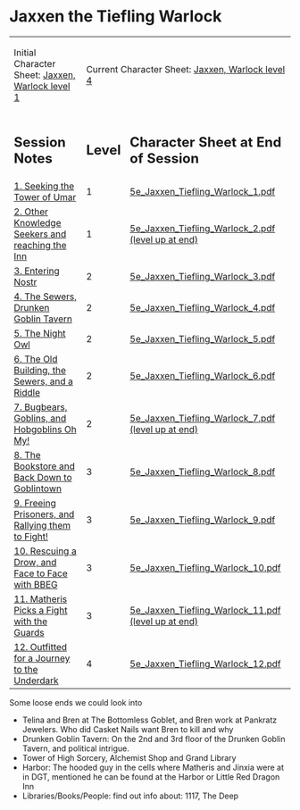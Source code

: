 # Jaxxen the Tiefling Warlock

<table width="100%" cellpadding="0" cellspacing="5">
<tr>
<td>
  <p>Initial Character Sheet: <a href="5e_Jaxxen_Tiefling_Warlock.pdf">Jaxxen, Warlock level 1</a></p>
</td>
<td colspan=2>
  <p>Current Character Sheet: <a href="5e_Jaxxen_Tiefling_Warlock_Current.pdf">Jaxxen, Warlock level 4</a></p>
</td>
</tr>
<tr>
<td><h2>Session Notes</h2></td>
<td><h2>Level</h2></td>
<td><h2>Character Sheet at End of Session</h2></td>
</tr>
<tr>
  <td><a href="session_01.md">1. Seeking the Tower of Umar</a></td>
  <td>1</td>
  <td><a href="5e_Jaxxen_Tiefling_Warlock_1.pdf">5e_Jaxxen_Tiefling_Warlock_1.pdf</a></td>
</tr>
<tr>
  <td><a href="session_02.md">2. Other Knowledge Seekers and reaching the Inn</a></td>
  <td>1</td>
  <td><a href="5e_Jaxxen_Tiefling_Warlock_2.pdf">5e_Jaxxen_Tiefling_Warlock_2.pdf (level up at end)</a></td>
</tr>
<tr>
  <td><a href="session_03.md">3. Entering Nostr</a></td>
  <td>2</td>
  <td><a href="5e_Jaxxen_Tiefling_Warlock_3.pdf">5e_Jaxxen_Tiefling_Warlock_3.pdf</a></td>
</tr>
<tr>
  <td><a href="session_04.md">4. The Sewers, Drunken Goblin Tavern</a></td>
  <td>2</td>
  <td><a href="5e_Jaxxen_Tiefling_Warlock_4.pdf">5e_Jaxxen_Tiefling_Warlock_4.pdf</a></td>
</tr>
<tr>
  <td><a href="session_05.md">5. The Night Owl</a></td>
  <td>2</td>
  <td><a href="5e_Jaxxen_Tiefling_Warlock_5.pdf">5e_Jaxxen_Tiefling_Warlock_5.pdf</a></td>
</tr>
<tr>
  <td><a href="session_06.md">6. The Old Building, the Sewers, and a Riddle</a></td>
  <td>2</td>
  <td><a href="5e_Jaxxen_Tiefling_Warlock_6.pdf">5e_Jaxxen_Tiefling_Warlock_6.pdf</a></td>
</tr>
<tr>
  <td><a href="session_07.md">7. Bugbears, Goblins, and Hobgoblins Oh My!</a></td>
  <td>2</td>
  <td><a href="5e_Jaxxen_Tiefling_Warlock_7.pdf">5e_Jaxxen_Tiefling_Warlock_7.pdf (level up at end)</a></td>
</tr>
<tr>
  <td><a href="session_08.md">8. The Bookstore and Back Down to Goblintown</a></td>
  <td>3</td>
  <td><a href="5e_Jaxxen_Tiefling_Warlock_8.pdf">5e_Jaxxen_Tiefling_Warlock_8.pdf</a></td>
</tr>
<tr>
  <td><a href="session_09.md">9. Freeing Prisoners, and Rallying them to Fight!</a></td>
  <td>3</td>
  <td><a href="5e_Jaxxen_Tiefling_Warlock_9.pdf">5e_Jaxxen_Tiefling_Warlock_9.pdf</a></td>
</tr>
<tr>
  <td><a href="session_10.md">10. Rescuing a Drow, and Face to Face with BBEG</a></td>
  <td>3</td>
  <td><a href="5e_Jaxxen_Tiefling_Warlock_10.pdf">5e_Jaxxen_Tiefling_Warlock_10.pdf</a></td>
</tr>
<tr>
  <td><a href="session_11.md">11. Matheris Picks a Fight with the Guards</a></td>
  <td>3</td>
  <td><a href="5e_Jaxxen_Tiefling_Warlock_11.pdf">5e_Jaxxen_Tiefling_Warlock_11.pdf (level up at end)</a></td>
</tr>
<tr>
  <td><a href="session_11.md">12. Outfitted for a Journey to the Underdark</a></td>
  <td>4</td>
  <td><a href="5e_Jaxxen_Tiefling_Warlock_12.pdf">5e_Jaxxen_Tiefling_Warlock_12.pdf</a></td>
</tr>
</table>

Some loose ends we could look into

- Telina and Bren at The Bottomless Goblet, and Bren work at Pankratz Jewelers. Who did Casket Nails want Bren to kill and why
- Drunken Goblin Tavern: On the 2nd and 3rd floor of the Drunken Goblin Tavern, and political intrigue.
- Tower of High Sorcery, Alchemist Shop and Grand Library
- Harbor: The hooded guy in the cells where Matheris and Jinxia were at in DGT, mentioned he can be found at the Harbor or Little Red Dragon Inn
- Libraries/Books/People: find out info about: 1117, The Deep
